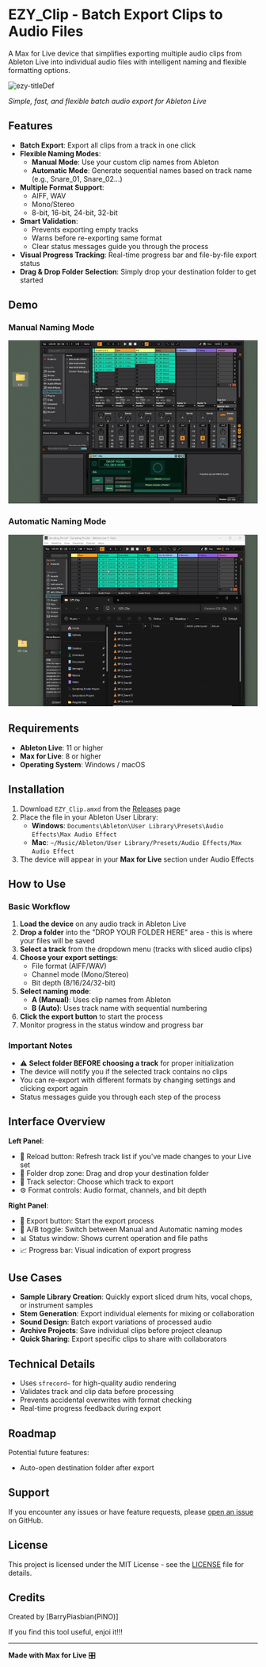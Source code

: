 # EZY_Clip - Batch Export Clips to Audio Files

A Max for Live device that simplifies exporting multiple audio clips from Ableton Live into individual audio files with intelligent naming and flexible formatting options.

![ezy-titleDef](https://github.com/user-attachments/assets/3c273c5e-3e94-4aa4-beb7-1553d063d2c1)


*Simple, fast, and flexible batch audio export for Ableton Live*

## Features

- **Batch Export**: Export all clips from a track in one click
- **Flexible Naming Modes**:
  - **Manual Mode**: Use your custom clip names from Ableton
  - **Automatic Mode**: Generate sequential names based on track name (e.g., Snare_01, Snare_02...)
- **Multiple Format Support**: 
  - AIFF, WAV
  - Mono/Stereo
  - 8-bit, 16-bit, 24-bit, 32-bit
- **Smart Validation**: 
  - Prevents exporting empty tracks
  - Warns before re-exporting same format
  - Clear status messages guide you through the process
- **Visual Progress Tracking**: Real-time progress bar and file-by-file export status
- **Drag & Drop Folder Selection**: Simply drop your destination folder to get started

## Demo

### Manual Naming Mode
![Manual Mode](demo-manual.gif.gif)

### Automatic Naming Mode
![Auto Mode](demo-auto.gif.gif)


## Requirements

- **Ableton Live**: 11 or higher
- **Max for Live**: 8 or higher
- **Operating System**: Windows / macOS

## Installation

1. Download `EZY_Clip.amxd` from the [Releases](../../releases) page
2. Place the file in your Ableton User Library:
   - **Windows**: `Documents\Ableton\User Library\Presets\Audio Effects\Max Audio Effect`
   - **Mac**: `~/Music/Ableton/User Library/Presets/Audio Effects/Max Audio Effect`
3. The device will appear in your **Max for Live** section under Audio Effects

## How to Use

### Basic Workflow

1. **Load the device** on any audio track in Ableton Live
2. **Drop a folder** into the "DROP YOUR FOLDER HERE" area - this is where your files will be saved
3. **Select a track** from the dropdown menu (tracks with sliced audio clips)
4. **Choose your export settings**:
   - File format (AIFF/WAV)
   - Channel mode (Mono/Stereo)
   - Bit depth (8/16/24/32-bit)
5. **Select naming mode**:
   - **A (Manual)**: Uses clip names from Ableton
   - **B (Auto)**: Uses track name with sequential numbering
6. **Click the export button** to start the process
7. Monitor progress in the status window and progress bar

### Important Notes

- ⚠️ **Select folder BEFORE choosing a track** for proper initialization
- The device will notify you if the selected track contains no clips
- You can re-export with different formats by changing settings and clicking export again
- Status messages guide you through each step of the process

## Interface Overview

**Left Panel**:
- 🔄 Reload button: Refresh track list if you've made changes to your Live set
- 📁 Folder drop zone: Drag and drop your destination folder
- 🎵 Track selector: Choose which track to export
- ⚙️ Format controls: Audio format, channels, and bit depth

**Right Panel**:
- 🔘 Export button: Start the export process
- 🔀 A/B toggle: Switch between Manual and Automatic naming modes
- 📊 Status window: Shows current operation and file paths
- 📈 Progress bar: Visual indication of export progress

## Use Cases

- **Sample Library Creation**: Quickly export sliced drum hits, vocal chops, or instrument samples
- **Stem Generation**: Export individual elements for mixing or collaboration
- **Sound Design**: Batch export variations of processed audio
- **Archive Projects**: Save individual clips before project cleanup
- **Quick Sharing**: Export specific clips to share with collaborators

## Technical Details

- Uses `sfrecord~` for high-quality audio rendering
- Validates track and clip data before processing
- Prevents accidental overwrites with format checking
- Real-time progress feedback during export

## Roadmap

Potential future features:
- Auto-open destination folder after export


## Support

If you encounter any issues or have feature requests, please [open an issue](../../issues) on GitHub.

## License

This project is licensed under the MIT License - see the [LICENSE](LICENSE) file for details.

## Credits

Created by [BarryPiasbian(PiNO)]

If you find this tool useful, enjoi it!!!

---

**Made with Max for Live** 🎛️
